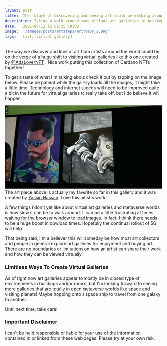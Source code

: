 ```yaml
---
layout: post
title:  The future of discovering and seeing art could be walking around virtual galleries in the Metaverse.
description: Taking a walk around some virtual art galleries in Artsteps
date:   2021-07-12 15:01:35 +0300
image:  '/images/posts/artsteps/artsteps_2.png'
tags:   [art, virtual gallery]
---
```


The way we discover and look at art from artists around the world could be on the verge of a huge shift to visiting virtual galleries like [this one](https://www.artsteps.com/view/60d92d3d7c2f53a86aa07ada) created by [@AdaLoverNFT](https://twitter.com/AdaLoverNFT) . Nice work putting this collection of Cardano NFTs together! 

To get a taste of what I'm talking about check it out by tapping on the image below. Please be patient while the gallery loads all the images, it might take a little time. Technology and internet speeds will need to be improved quite a bit in the future for virtual galleries to really take off, but I do believe it will happen.  

[![](/images/posts/artsteps/artsteps_4.png)](https://www.artsteps.com/view/60d92d3d7c2f53a86aa07ada)  
The art piece above is actually my favorite so far in this gallery and it was created by [Yassin Hassan](https://twitter.com/CnftHassan). Love this artist's work. 

A few things I don't yet like about virtual art galleries and metaverse worlds is how slow it can be to walk around. It can be a little frustrating at times waiting for the browser window to load images. In fact, I think there needs to be a huge boost in dowload times. Hopefully the continual rollout of 5G will help. 

That being said, I'm a believer this will someday be how most art collectors and people in general explore art galleries for enjoyment and buying art. There are no boundaries or limitations on how an artist can share their work and how they can be viewed virtually. 

### Limitless Ways To Create Virtual Galleries
As of right now art galleries appear to mostly be in closed type of environments in buildings and/or rooms, but I'm looking forward to seeing more galleries that are totally in open metaverse worlds like space and visiting planets! Maybe hopping onto a space ship to travel from one galaxy to another.

Until next time, take care! 

### Important Disclaimer
I can't be held responsible or liable for your use of the information contained in or linked from these web pages. Please try at your own risk.

